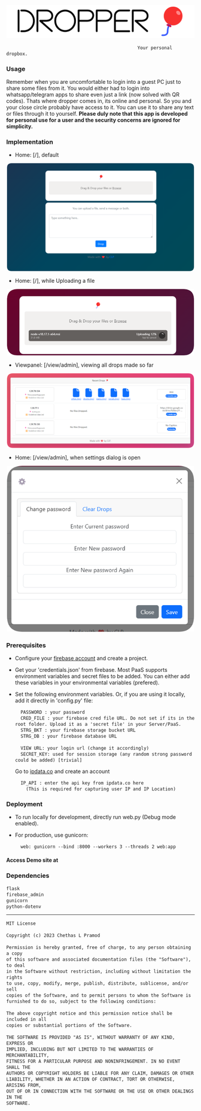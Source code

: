 
![Logo](https://raw.githubusercontent.com/chethaslp/dropper/master/screenshots/title.png)
                    
                                                     Your personal dropbox.

### Usage

Remember when you are uncomfortable to login into a guest PC just to share some files from it. You would either had to login into whatsapp/telegram apps to share even just a link (now solved with QR codes). Thats where dropper comes in, its online and personal. So you and your close circle probably have access to it. You can use it to share any text or files through it to yourself. **Please duly note that this app is developed for personal use for a user and the security concerns are ignored for simplicity.**
### Implementation

* Home: [/], default
<p align="center" width="100%">
    <img src="https://raw.githubusercontent.com/chethaslp/dropper/master/screenshots/1.png" alt="drawing" width="500"/> 
</p>

* Home: [/], while Uploading a file
<p align="center" width="100%">
    <img src="https://raw.githubusercontent.com/chethaslp/dropper/master/screenshots/2.png" alt="drawing" width="500"/> 
</p>

* Viewpanel: [/view/admin], viewing all drops made so far
<p align="center" width="100%">
    <img src="https://raw.githubusercontent.com/chethaslp/dropper/master/screenshots/3.png" alt="drawing" width="500"/> 
</p>

* Home: [/view/admin], when settings dialog is open
<p align="center" width="100%">
    <img src="https://raw.githubusercontent.com/chethaslp/dropper/master/screenshots/4.png" alt="drawing" width="500"/> 
</p>

### Prerequisites
* Configure your [firebase account](https://console.firebase.google.com/) and create a project. 
* Get your 'credentials.json' from firebase.
        Most PaaS supports environment variables and secret files to be added. You can either add these variables in your environmental variables (prefered).

* Set the following environment variables. Or, if you are using it locally, add it directly in 'config.py' file:
    
        PASSWORD : your password 
        CRED_FILE : your firebase cred file URL. Do not set if its in the root folder. Upload it as a 'secret file' in your Server/PaaS.
        STRG_BKT : your firebase storage bucket URL
        STRG_DB : your firebase database URL

        VIEW URL: your login url (change it accordingly)
        SECRET_KEY: used for session storage (any random strong password could be added) [trivial]

    Go to [ipdata.co](https://ipdata.co) and create an account
        
        IP_API : enter the api key from ipdata.co here
          (This is required for capturing user IP and IP Location)

###

### Deployment

* To run locally for development, directly run web.py (Debug mode enabled).

* For production, use gunicorn:

        web: gunicorn --bind :8000 --workers 3 --threads 2 web:app

#### Access Demo site at 

### Dependencies
    flask
    firebase_admin
    gunicorn
    python-dotenv

<hr>

```
MIT License

Copyright (c) 2023 Chethas L Pramod

Permission is hereby granted, free of charge, to any person obtaining a copy
of this software and associated documentation files (the "Software"), to deal
in the Software without restriction, including without limitation the rights
to use, copy, modify, merge, publish, distribute, sublicense, and/or sell
copies of the Software, and to permit persons to whom the Software is
furnished to do so, subject to the following conditions:

The above copyright notice and this permission notice shall be included in all
copies or substantial portions of the Software.

THE SOFTWARE IS PROVIDED "AS IS", WITHOUT WARRANTY OF ANY KIND, EXPRESS OR
IMPLIED, INCLUDING BUT NOT LIMITED TO THE WARRANTIES OF MERCHANTABILITY,
FITNESS FOR A PARTICULAR PURPOSE AND NONINFRINGEMENT. IN NO EVENT SHALL THE
AUTHORS OR COPYRIGHT HOLDERS BE LIABLE FOR ANY CLAIM, DAMAGES OR OTHER
LIABILITY, WHETHER IN AN ACTION OF CONTRACT, TORT OR OTHERWISE, ARISING FROM,
OUT OF OR IN CONNECTION WITH THE SOFTWARE OR THE USE OR OTHER DEALINGS IN THE
SOFTWARE.
```
